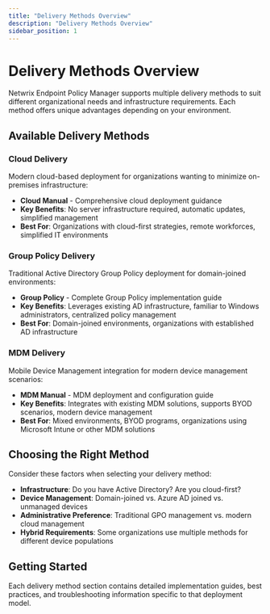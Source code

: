 ```yaml
---
title: "Delivery Methods Overview"
description: "Delivery Methods Overview"
sidebar_position: 1
---
```


# Delivery Methods Overview

Netwrix Endpoint Policy Manager supports multiple delivery methods to suit different organizational needs and infrastructure requirements. Each method offers unique advantages depending on your environment.

## Available Delivery Methods

### Cloud Delivery
Modern cloud-based deployment for organizations wanting to minimize on-premises infrastructure:

- **Cloud Manual** - Comprehensive cloud deployment guidance
- **Key Benefits**: No server infrastructure required, automatic updates, simplified management
- **Best For**: Organizations with cloud-first strategies, remote workforces, simplified IT environments

### Group Policy Delivery
Traditional Active Directory Group Policy deployment for domain-joined environments:

- **Group Policy** - Complete Group Policy implementation guide
- **Key Benefits**: Leverages existing AD infrastructure, familiar to Windows administrators, centralized policy management
- **Best For**: Domain-joined environments, organizations with established AD infrastructure

### MDM Delivery
Mobile Device Management integration for modern device management scenarios:

- **MDM Manual** - MDM deployment and configuration guide
- **Key Benefits**: Integrates with existing MDM solutions, supports BYOD scenarios, modern device management
- **Best For**: Mixed environments, BYOD programs, organizations using Microsoft Intune or other MDM solutions

## Choosing the Right Method

Consider these factors when selecting your delivery method:

- **Infrastructure**: Do you have Active Directory? Are you cloud-first?
- **Device Management**: Domain-joined vs. Azure AD joined vs. unmanaged devices
- **Administrative Preference**: Traditional GPO management vs. modern cloud management
- **Hybrid Requirements**: Some organizations use multiple methods for different device populations

## Getting Started

Each delivery method section contains detailed implementation guides, best practices, and troubleshooting information specific to that deployment model.
